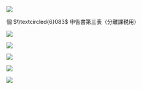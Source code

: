 ![](https://www.nta.go.jp/tmp/b89792b0-dca9-4e34-ab85-d95aea3fd35f/images/d12f83684dd1bab2ce68c5cf489ccdf7890beebad957159621d2c862ae90e025.jpg)

個 $\\textcircled{6}083$ 申告書第三表（分離課税用）

![](https://www.nta.go.jp/tmp/b89792b0-dca9-4e34-ab85-d95aea3fd35f/images/e77c9abdbf2bc1e13cfd2bed98b46cddee676878c03838229decd0ea6ad99da1.jpg)

![](https://www.nta.go.jp/tmp/b89792b0-dca9-4e34-ab85-d95aea3fd35f/images/d11cfc670c31de9fb304200970c49df11e104173e6c5e2d46e495373499d15c3.jpg)

![](https://www.nta.go.jp/tmp/b89792b0-dca9-4e34-ab85-d95aea3fd35f/images/4c628e3ac3c158eed7767999bd4a671ab4ae9e629ff372bcd2d57f171e7beb31.jpg)

![](https://www.nta.go.jp/tmp/b89792b0-dca9-4e34-ab85-d95aea3fd35f/images/f543e4fa42a693f2d323c714b2a8dda91b1969fade9fd933660f2cbabf106cdc.jpg)

![](https://www.nta.go.jp/tmp/b89792b0-dca9-4e34-ab85-d95aea3fd35f/images/c37c58f448fb467a986a0bd0a5e65c95e6973dfb6da8f9dc6dfcf49ca819cae3.jpg)